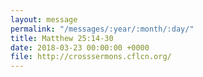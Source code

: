 ```yaml
---
layout: message
permalink: "/messages/:year/:month/:day/"
title: Matthew 25:14-30
date: 2018-03-23 00:00:00 +0000
file: http://crosssermons.cflcn.org/
---
```

